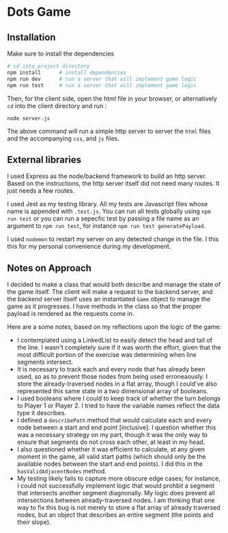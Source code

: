 # Dots Game


## Installation

Make sure to install the dependencies

```bash
# cd into project directory
npm install      # install dependencies
npm run dev      # run a server that will implement game logic
npm run test     # run a server that will implement game logic
```


Then, for the client side, open the html file in your browser, or alternatively `cd` into the client directory and run :

```node
node server.js
```

The above command will run a simple http server to server the `html` files and the accompanying `css`, and `js` files.

## External libraries

I used Express as the node/backend framework to build an http server. Based on the instructions, the http server itself did not need many routes. It just needs a few routes. 

I used Jest as my testing library. All my tests are Javascript files whose name is appended with `.test.js`. You can run all tests globally using `npm run test` or you can run a sepecfic test by passing a file name as an argument to `npm run test`, for instance `npm run test generatePayload`.

I used `nodemon` to restart my server on any detected change in the file. I this this for my personal convenience during my development.

## Notes on Approach

I decided to make a class that would both describe and manage the state of the game itself. The client will make a request to the backend server, and the backend server itself uses an instantiated `Game` object to manage the game as it progresses. I have methods in the class so that the proper payload is rendered as the requests come in. 

Here are a some notes, based on my reflections upon the logic of the game: 

* I contemplated using a LinkedList to easily detect the head and tail of the line. I wasn't completely sure if it was worth the effort, given that the most difficult portion of the exercise was determining when line segments intersect.
* It is necessary to track each and every node that has already been used, so as to prevent those nodes from being used erroneaously. I store the already-traversed nodes in a flat array, though I could've also represented this same state in a two dimensional array of booleans.
* I used booleans where I could to keep track of whether the turn belongs to Player 1 or Player 2. I tried to have the variable names reflect the data type it describes. 
* I defined a `describePath` method that would calculate each and every node between a start and end point [inclusive]. I question whether this was a necessary strategy on my part, though it was the only way to ensure that segments do not cross each other, at least in my head.
* I also questioned whether it was efficient to calculate, at any given moment in the game, all valid start paths (which should only be the available nodes between the start and end points). I did this in the `hasValidAdjacentNodes` method.
* My testing likely fails to capture more obscure edge cases; for instance, I could not successfully implement logic that would prohbit a segment that intersects another segment diagnonally. My logic does prevent all intersections between already-traversed nodes. I am thinking that one way to fix this bug is not merely to store a flat array of already traversed nodes, but an object that describes an entire segment (the points and their slope).


